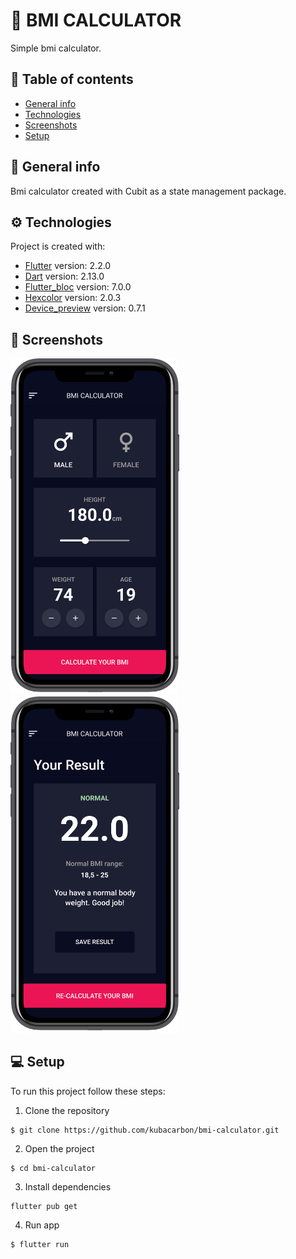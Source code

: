 # :beginner: BMI CALCULATOR

Simple bmi calculator.

## :book: Table of contents

- [General info](#general-info)
- [Technologies](#technologies)
- [Screenshots](#screenshots)
- [Setup](#setup)

## :pencil: General info

Bmi calculator created with Cubit as a state management package.

## :gear: Technologies

Project is created with:

- [Flutter](https://flutter.dev/) version: 2.2.0
- [Dart](https://dart.dev/) version: 2.13.0
- [Flutter_bloc](https://pub.dev/packages/flutter_bloc) version: 7.0.0
- [Hexcolor](https://pub.dev/packages/hexcolor) version: 2.0.3
- [Device_preview](https://pub.dev/packages/device_preview) version: 0.7.1

## :camera_flash: Screenshots

<img src="assets/screenshots/ss1.png" width="270"> <img src="assets/screenshots/ss2.png" width="270">

## :computer: Setup

To run this project follow these steps:

1. Clone the repository

```
$ git clone https://github.com/kubacarbon/bmi-calculator.git
```

2. Open the project

```
$ cd bmi-calculator
```

3. Install dependencies

```
flutter pub get
```

4. Run app

```
$ flutter run
```
